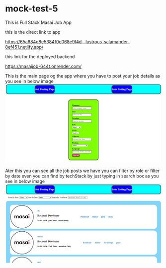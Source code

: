 # mock-test-5

This is Full Stack Masai Job App 

this is the direct link to app 

https://65a684d8e5384f0c068e9f4d--lustrous-salamander-8ef451.netlify.app/

this link for the deployed backend

https://masaijob-644t.onrender.com/

This is the main page og the app where you have to post your job details as you see in below image
![Alt Text](./images/main.png)

Ater this you can see all the job posts we have you can filter by role or filter by date even you can find by techStack by just 
typing in search box as you see in below image
![Alt Text](./images/list.png)

